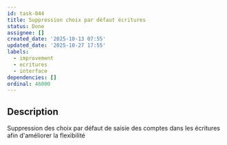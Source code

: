 ```yaml
---
id: task-044
title: Suppression choix par défaut écritures
status: Done
assignee: []
created_date: '2025-10-13 07:55'
updated_date: '2025-10-27 17:55'
labels:
  - improvement
  - ecritures
  - interface
dependencies: []
ordinal: 46000
---
```


## Description

<!-- SECTION:DESCRIPTION:BEGIN -->
Suppression des choix par défaut de saisie des comptes dans les écritures afin d'améliorer la flexibilité
<!-- SECTION:DESCRIPTION:END -->
